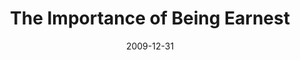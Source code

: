 ---
layout: productions
title: The Importance of Being Earnest
date: 2009-12-31
opening_date: 2009-12-31
approx_date: year
Theatre: Theatre Jacksonville
venue: Harold K. Smith Playhouse
cast:
- Jack: Michael Lipp
crew:
---